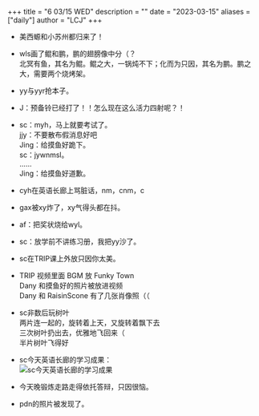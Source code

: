 +++
title = "6 03/15 WED"
description = ""
date = "2023-03-15"
aliases = ["daily"]
author = "LCJ"
+++

- 美西螈和小苏州都归来了！

- wls画了鲲和鹏，鹏的翅膀像中分（？  
北冥有鱼，其名为鲲。鲲之大，一锅炖不下；化而为只因，其名为鹏。鹏之大，需要两个烧烤架。

- yy与yyr抢本子。

- J：预备铃已经打了！！怎么现在这么活力四射呢？！

- sc：myh，马上就要考试了。  
jjy：不要散布假消息好吧  
Jing：给摸鱼好跪下。  
sc：jywnmsl。  
……  
Jing：给摸鱼好道歉。

- cyh在英语长廊上骂脏话，nm，cnm，c

- gax被xy炸了，xy气得头都在抖。

- af：把奖状烧给wyl。

- sc：放学前不讲练习册，我把yy沙了。

- sc在TRIP课上外放只因你太美。

- TRIP 视频里面 BGM 放 Funky Town  
Dany 和摸鱼好的照片被放进视频  
Dany 和 RaisinScone 有了几张肖像照（（

- sc非数后玩树叶  
两片连一起的，旋转着上天，又旋转着飘下去  
三次树叶扔出去，优雅地飞回来（  
半片树叶飞得好

- sc今天英语长廊的学习成果：  
  ![sc今天英语长廊的学习成果](https://cdn.xalaok.top/images/sbdaily/2023/03/15/scyycl.jpg)

- 今天晚锻炼走路走得依托答辩，只因很恼。

- pdn的照片被发现了。

